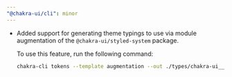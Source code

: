 ```yaml
---
"@chakra-ui/cli": minor
---
```


- Added support for generating theme typings to use via module augmentation of
  the `@chakra-ui/styled-system` package.

  To use this feature, run the following command:

  ```bash
  chakra-cli tokens --template augmentation --out ./types/chakra-ui__styled-system.d.ts
  ```
